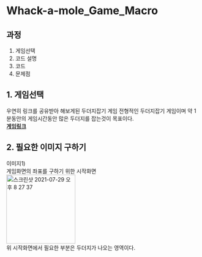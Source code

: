 # Whack-a-mole_Game_Macro

## 과정  
1. 게임선택
2. 코드 설명
3. 코드
4. 문제점



## 1. 게임선택
우연히 링크를 공유받아 해보게된 두더지잡기 게임
전형적인 두더지잡기 게임이며 약 1분동안의 게임시간동안 많은 두더지를 잡는것이 목표이다.  
**[게임링크](http://g.regogame.com/game/48/)**

## 2. 필요한 이미지 구하기
이미지1)  
게임화면의 좌표를 구하기 위한 시작화면   
<img width="180" alt="스크린샷 2021-07-29 오후 8 27 37" src="https://user-images.githubusercontent.com/57162448/127484535-d9349a4f-669c-4f34-a307-03d55cc9390c.png">  
위 시작화면에서 필요한 부분은 두더지가 나오는 영역이다.

